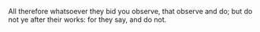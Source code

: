 All therefore whatsoever they bid you observe, that observe and do; but do not ye after their works: for they say, and do not.

